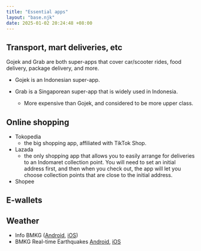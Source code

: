 ```yaml
---
title: "Essential apps"
layout: "base.njk"
date: 2025-01-02 20:24:48 +08:00
---
```


## Transport, mart deliveries, etc

Gojek and Grab are both super-apps that cover car/scooter rides, food delivery, package delivery, and more.

- Gojek is an Indonesian super-app.

- Grab is a Singaporean super-app that is widely used in Indonesia.
    - More expensive than Gojek, and considered to be more upper class.

## Online shopping

- Tokopedia
    - the big shopping app, affiliated with TikTok Shop.
- Lazada
    - the only shopping app that allows you to easily arrange for deliveries to an Indomaret collection point. You will need to set an initial address first, and then when you check out, the app will let you choose collection points that are close to the initial address.
- Shopee

## E-wallets

## Weather

- Info BMKG ([Android](https://play.google.com/store/apps/details?id=com.Info_BMKG), [iOS](https://apps.apple.com/app/info-bmkg/id1114372539))
- BMKG Real-time Earthquakes [Android](https://play.google.com/store/apps/details?id=id.bmkg.bmkgaeic), [iOS](https://apps.apple.com/app/bmkg-real-time-earthquakes/id1441215618)